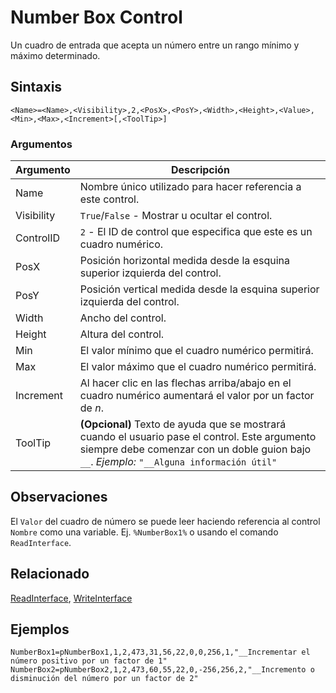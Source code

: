 # Number Box Control

Un cuadro de entrada que acepta un número entre un rango mínimo y máximo determinado.

## Sintaxis

```pebakery
<Name>=<Name>,<Visibility>,2,<PosX>,<PosY>,<Width>,<Height>,<Value>,<Min>,<Max>,<Increment>[,<ToolTip>]
```

### Argumentos

| Argumento | Descripción |
| --- | --- |
| Name | Nombre único utilizado para hacer referencia a este control. |
| Visibility | `True`/`False` - Mostrar u ocultar el control. |
| ControlID | `2` - El ID de control que especifica que este es un cuadro numérico. |
| PosX | Posición horizontal medida desde la esquina superior izquierda del control. |
| PosY | Posición vertical medida desde la esquina superior izquierda del control. |
| Width | Ancho del control. |
| Height | Altura del control. |
| Min | El valor mínimo que el cuadro numérico permitirá. |
| Max | El valor máximo que el cuadro numérico permitirá. |
| Increment | Al hacer clic en las flechas arriba/abajo en el cuadro numérico aumentará el valor por un factor de *n*. |
| ToolTip | **(Opcional)** Texto de ayuda que se mostrará cuando el usuario pase el control. Este argumento siempre debe comenzar con un doble guion bajo `__`. *Ejemplo:* `"__Alguna información útil"` |

## Observaciones

El `Valor` del cuadro de número se puede leer haciendo referencia al control `Nombre` como una variable. Ej. `%NumberBox1%` o usando el comando `ReadInterface`.

## Relacionado

[ReadInterface](/Commands/Interface/ReadInterface.md), [WriteInterface](/Commands/Interface/WriteInterface.md)

## Ejemplos

```pebakery
NumberBox1=pNumberBox1,1,2,473,31,56,22,0,0,256,1,"__Incrementar el número positivo por un factor de 1"
NumberBox2=pNumberBox2,1,2,473,60,55,22,0,-256,256,2,"__Incremento o disminución del número por un factor de 2"
```
